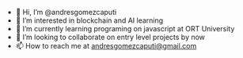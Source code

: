 - 👋 Hi, I’m @andresgomezcaputi
- 👀 I’m interested in blockchain and AI learning
- 🌱 I’m currently learning programing on javascript at ORT University
- 💞️ I’m looking to collaborate on entry level projects by now
- 📫 How to reach me at andresgomezcaputi@gmail.com
<!---
andresgomezcaputi/andresgomezcaputi is a ✨ special ✨ repository because its `README.md` (this file) appears on your GitHub profile.
You can click the Preview link to take a look at your changes.
--->

